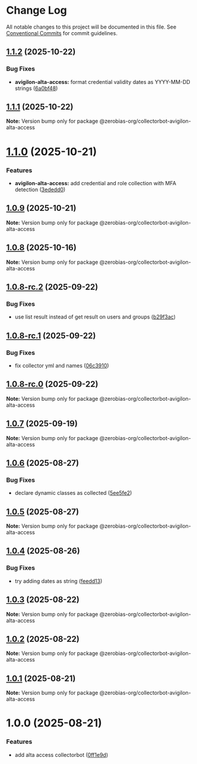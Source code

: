 # Change Log

All notable changes to this project will be documented in this file.
See [Conventional Commits](https://conventionalcommits.org) for commit guidelines.

## [1.1.2](https://github.com/zerobias-org/collectorbot/compare/@zerobias-org/collectorbot-avigilon-alta-access@1.1.1...@zerobias-org/collectorbot-avigilon-alta-access@1.1.2) (2025-10-22)


### Bug Fixes

* **avigilon-alta-access:** format credential validity dates as YYYY-MM-DD strings ([6a0bf48](https://github.com/zerobias-org/collectorbot/commit/6a0bf48d886a668a363d915409c366435cfa7efe))





## [1.1.1](https://github.com/zerobias-org/collectorbot/compare/@zerobias-org/collectorbot-avigilon-alta-access@1.1.0...@zerobias-org/collectorbot-avigilon-alta-access@1.1.1) (2025-10-22)

**Note:** Version bump only for package @zerobias-org/collectorbot-avigilon-alta-access





# [1.1.0](https://github.com/zerobias-org/collectorbot/compare/@zerobias-org/collectorbot-avigilon-alta-access@1.0.9...@zerobias-org/collectorbot-avigilon-alta-access@1.1.0) (2025-10-21)


### Features

* **avigilon-alta-access:** add credential and role collection with MFA detection ([3ededd0](https://github.com/zerobias-org/collectorbot/commit/3ededd033311747019ff7f0d25828b99e6d2a76a))





## [1.0.9](https://github.com/zerobias-org/collectorbot/compare/@zerobias-org/collectorbot-avigilon-alta-access@1.0.8...@zerobias-org/collectorbot-avigilon-alta-access@1.0.9) (2025-10-21)

**Note:** Version bump only for package @zerobias-org/collectorbot-avigilon-alta-access





## [1.0.8](https://github.com/zerobias-org/collectorbot/compare/@zerobias-org/collectorbot-avigilon-alta-access@1.0.8...@zerobias-org/collectorbot-avigilon-alta-access@1.0.8) (2025-10-16)

**Note:** Version bump only for package @zerobias-org/collectorbot-avigilon-alta-access





## [1.0.8-rc.2](https://github.com/zerobias-org/collectorbot/compare/@zerobias-org/collectorbot-avigilon-alta-access@1.0.8-rc.1...@zerobias-org/collectorbot-avigilon-alta-access@1.0.8-rc.2) (2025-09-22)


### Bug Fixes

* use list result instead of get result on users and groups ([b29f3ac](https://github.com/zerobias-org/collectorbot/commit/b29f3acb3d6e7b91dbcae7157fab76170158cb3b))





## [1.0.8-rc.1](https://github.com/zerobias-org/collectorbot/compare/@zerobias-org/collectorbot-avigilon-alta-access@1.0.8-rc.0...@zerobias-org/collectorbot-avigilon-alta-access@1.0.8-rc.1) (2025-09-22)


### Bug Fixes

* fix collector yml and names ([06c3910](https://github.com/zerobias-org/collectorbot/commit/06c3910ef592efff6772d1619529afc1c640651a))





## [1.0.8-rc.0](https://github.com/zerobias-org/collectorbot/compare/@zerobias-org/collectorbot-avigilon-alta-access@1.0.7...@zerobias-org/collectorbot-avigilon-alta-access@1.0.8-rc.0) (2025-09-22)

**Note:** Version bump only for package @zerobias-org/collectorbot-avigilon-alta-access





## [1.0.7](https://github.com/zerobias-org/collectorbot/compare/@zerobias-org/collectorbot-avigilon-alta-access@1.0.6...@zerobias-org/collectorbot-avigilon-alta-access@1.0.7) (2025-09-19)

**Note:** Version bump only for package @zerobias-org/collectorbot-avigilon-alta-access





## [1.0.6](https://github.com/zerobias-org/collectorbot/compare/@zerobias-org/collectorbot-avigilon-alta-access@1.0.5...@zerobias-org/collectorbot-avigilon-alta-access@1.0.6) (2025-08-27)


### Bug Fixes

* declare dynamic classes as collected ([5ee5fe2](https://github.com/zerobias-org/collectorbot/commit/5ee5fe23e85d957cbffbbee7ba20dbd5cf901fd8))





## [1.0.5](https://github.com/zerobias-org/collectorbot/compare/@zerobias-org/collectorbot-avigilon-alta-access@1.0.4...@zerobias-org/collectorbot-avigilon-alta-access@1.0.5) (2025-08-27)

**Note:** Version bump only for package @zerobias-org/collectorbot-avigilon-alta-access





## [1.0.4](https://github.com/zerobias-org/collectorbot/compare/@zerobias-org/collectorbot-avigilon-alta-access@1.0.3...@zerobias-org/collectorbot-avigilon-alta-access@1.0.4) (2025-08-26)


### Bug Fixes

* try adding dates as string ([feedd13](https://github.com/zerobias-org/collectorbot/commit/feedd13865eaa4e37d33dd63fa35a2cf9b561949))





## [1.0.3](https://github.com/zerobias-org/collectorbot/compare/@zerobias-org/collectorbot-avigilon-alta-access@1.0.2...@zerobias-org/collectorbot-avigilon-alta-access@1.0.3) (2025-08-22)

**Note:** Version bump only for package @zerobias-org/collectorbot-avigilon-alta-access





## [1.0.2](https://github.com/zerobias-org/collectorbot/compare/@zerobias-org/collectorbot-avigilon-alta-access@1.0.1...@zerobias-org/collectorbot-avigilon-alta-access@1.0.2) (2025-08-22)

**Note:** Version bump only for package @zerobias-org/collectorbot-avigilon-alta-access





## [1.0.1](https://github.com/zerobias-org/collectorbot/compare/@zerobias-org/collectorbot-avigilon-alta-access@1.0.0...@zerobias-org/collectorbot-avigilon-alta-access@1.0.1) (2025-08-21)

**Note:** Version bump only for package @zerobias-org/collectorbot-avigilon-alta-access





# 1.0.0 (2025-08-21)


### Features

* add alta access collectorbot ([0ff1e9d](https://github.com/zerobias-org/collectorbot/commit/0ff1e9dd559e1979113eadedca3ed954d56b0ea2))
